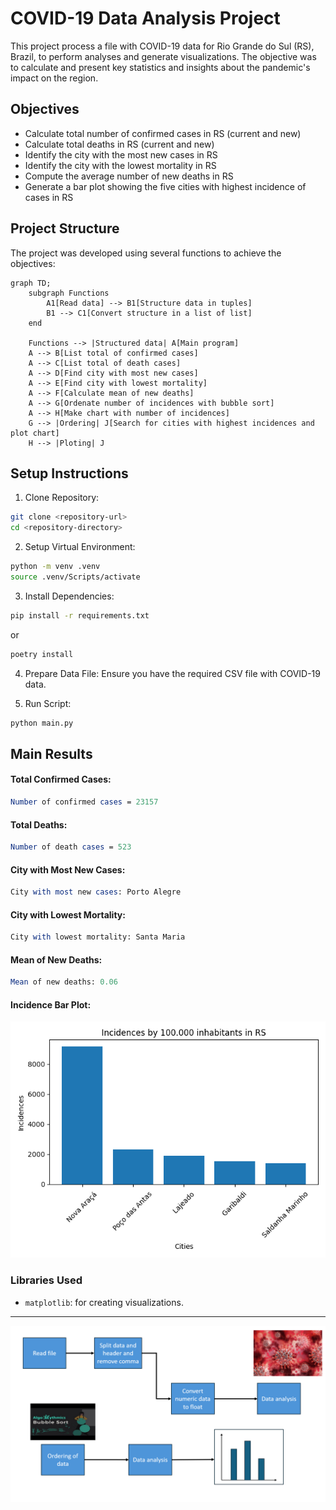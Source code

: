 # COVID-19 Data Analysis Project

This project process a file with COVID-19 data for Rio Grande do Sul (RS), Brazil, to perform analyses and generate visualizations. The objective was to calculate and present key statistics and insights about the pandemic's impact on the region.

## Objectives

- Calculate total number of confirmed cases in RS (current and new)
- Calculate total deaths in RS (current and new)
- Identify the city with the most new cases in RS
- Identify the city with the lowest mortality in RS
- Compute the average number of new deaths in RS
- Generate a bar plot showing the five cities with highest incidence of cases in RS

## Project Structure

The project was developed using several functions to achieve the objectives:

```mermaid
graph TD;
    subgraph Functions
        A1[Read data] --> B1[Structure data in tuples]
        B1 --> C1[Convert structure in a list of list]
    end

    Functions --> |Structured data| A[Main program]
    A --> B[List total of confirmed cases]
    A --> C[List total of death cases]
    A --> D[Find city with most new cases]
    A --> E[Find city with lowest mortality]
    A --> F[Calculate mean of new deaths]
    A --> G[Ordenate number of incidences with bubble sort]
    A --> H[Make chart with number of incidences]
    G --> |Ordering| J[Search for cities with highest incidences and plot chart]
    H --> |Ploting| J
```

## Setup Instructions

1. Clone Repository:
```bash
git clone <repository-url>
cd <repository-directory>
```

2. Setup Virtual Environment:
```bash
python -m venv .venv
source .venv/Scripts/activate
```

3. Install Dependencies:
```bash
pip install -r requirements.txt
```
or
```bash
poetry install
```

4. Prepare Data File:
Ensure you have the required CSV file with COVID-19 data.

5. Run Script:
```bash
python main.py
```

## Main Results

#### Total Confirmed Cases:
```mathematica
Number of confirmed cases = 23157
```

#### Total Deaths:
```mathematica
Number of death cases = 523
```

#### City with Most New Cases:
```mathematica
City with most new cases: Porto Alegre
```

#### City with Lowest Mortality:
```mathematica
City with lowest mortality: Santa Maria
```

#### Mean of New Deaths:
```mathematica
Mean of new deaths: 0.06
```

#### Incidence Bar Plot:
![](Figure_1.png)

### Libraries Used

- `matplotlib`: for creating visualizations.

--------------------

![](image-4.png)
